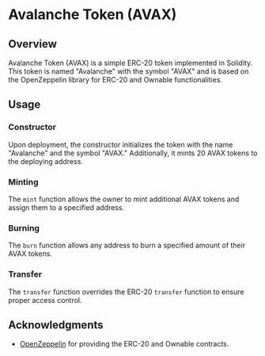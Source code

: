 # Avalanche Token (AVAX)

## Overview
Avalanche Token (AVAX) is a simple ERC-20 token implemented in Solidity. This token is named "Avalanche" with the symbol "AVAX" and is based on the OpenZeppelin library for ERC-20 and Ownable functionalities.
## Usage
### Constructor
Upon deployment, the constructor initializes the token with the name "Avalanche" and the symbol "AVAX." Additionally, it mints 20 AVAX tokens to the deploying address.

### Minting
The `mint` function allows the owner to mint additional AVAX tokens and assign them to a specified address.


### Burning
The `burn` function allows any address to burn a specified amount of their AVAX tokens.


### Transfer
The `transfer` function overrides the ERC-20 `transfer` function to ensure proper access control.

## Acknowledgments
- [OpenZeppelin](https://openzeppelin.com/) for providing the ERC-20 and Ownable contracts.
